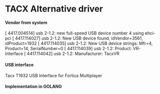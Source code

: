 # TACX Alternative driver

#### Vendor from system
[ 4417.004514] usb 2-1.2: new full-speed USB device number 4 using ehci-pci
[ 4417.114027] usb 2-1.2: New USB device found, idVendor=3561, idProduct=1932
[ 4417.114035] usb 2-1.2: New USB device strings: Mfr=4, Product=14, SerialNumber=0
[ 4417.114039] usb 2-1.2: Product: VR-Interface
[ 4417.114042] usb 2-1.2: Manufacturer: TacxVR

#### USB interface
Tacx T1932 USB Interface for Fortius Multiplayer

#### Implementation in GOLANG
